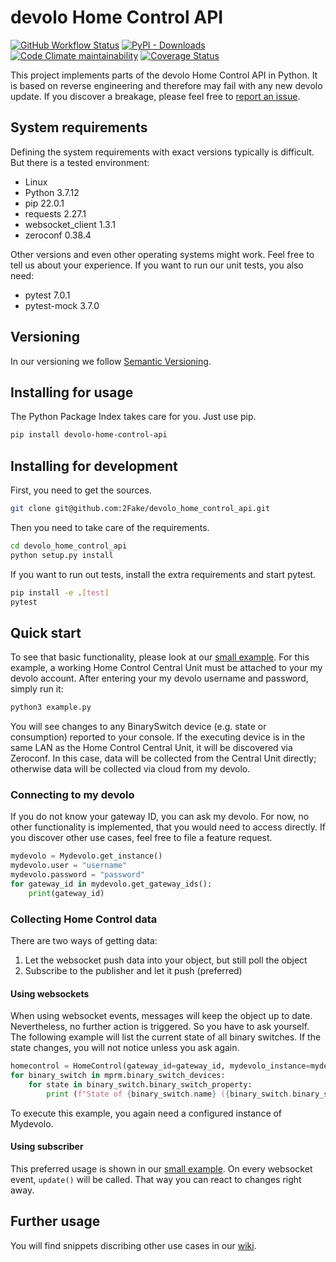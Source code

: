 # devolo Home Control API

[![GitHub Workflow Status](https://img.shields.io/github/actions/workflow/status/2Fake/devolo_home_control_api/pythonpackage.yml?branch=master)](https://github.com/2Fake/devolo_home_control_api/actions?query=workflow%3A%22Python+package%22)
[![PyPI - Downloads](https://img.shields.io/pypi/dd/devolo-home-control-api)](https://pypi.org/project/devolo-home-control-api/)
[![Code Climate maintainability](https://img.shields.io/codeclimate/maintainability/2Fake/devolo_home_control_api)](https://codeclimate.com/github/2Fake/devolo_home_control_api)
[![Coverage Status](https://coveralls.io/repos/github/2Fake/devolo_home_control_api/badge.svg?branch=master)](https://coveralls.io/github/2Fake/devolo_home_control_api?branch=master)

This project implements parts of the devolo Home Control API in Python. It is based on reverse engineering and therefore may fail with any new devolo update. If you discover a breakage, please feel free to [report an issue](https://github.com/2Fake/devolo_home_control_api/issues).

## System requirements

Defining the system requirements with exact versions typically is difficult. But there is a tested environment:

* Linux
* Python 3.7.12
* pip 22.0.1
* requests 2.27.1
* websocket_client 1.3.1
* zeroconf 0.38.4

Other versions and even other operating systems might work. Feel free to tell us about your experience. If you want to run our unit tests, you also need:

* pytest 7.0.1
* pytest-mock 3.7.0

## Versioning

In our versioning we follow [Semantic Versioning](https://semver.org/).

## Installing for usage

The Python Package Index takes care for you. Just use pip.

```bash
pip install devolo-home-control-api
```

## Installing for development

First, you need to get the sources.

```bash
git clone git@github.com:2Fake/devolo_home_control_api.git
```

Then you need to take care of the requirements.

```bash
cd devolo_home_control_api
python setup.py install
```

If you want to run out tests, install the extra requirements and start pytest.

```bash
pip install -e .[test]
pytest
```

## Quick start

To see that basic functionality, please look at our [small example](https://github.com/2Fake/devolo_home_control_api/blob/master/example.py). For this example, a working Home Control Central Unit must be attached to your my devolo account. After entering your my devolo username and password, simply run it:

```bash
python3 example.py
```

You will see changes to any BinarySwitch device (e.g. state or consumption) reported to your console. If the executing device is in the same LAN as the Home Control Central Unit, it will be discovered via Zeroconf. In this case, data will be collected from the Central Unit directly; otherwise data will be collected via cloud from my devolo.

### Connecting to my devolo

If you do not know your gateway ID, you can ask my devolo. For now, no other functionality is implemented, that you would need to access directly. If you discover other use cases, feel free to file a feature request.

```python
mydevolo = Mydevolo.get_instance()
mydevolo.user = "username"
mydevolo.password = "password"
for gateway_id in mydevolo.get_gateway_ids():
    print(gateway_id)
```

### Collecting Home Control data

There are two ways of getting data:

1. Let the websocket push data into your object, but still poll the object
1. Subscribe to the publisher and let it push (preferred)

#### Using websockets

When using websocket events, messages will keep the object up to date. Nevertheless, no further action is triggered. So you have to ask yourself. The following example will list the current state of all binary switches. If the state changes, you will not notice unless you ask again.

```python
homecontrol = HomeControl(gateway_id=gateway_id, mydevolo_instance=mydevolo)
for binary_switch in mprm.binary_switch_devices:
    for state in binary_switch.binary_switch_property:
        print (f"State of {binary_switch.name} ({binary_switch.binary_switch_property[state].element_uid}): {binary_switch.binary_switch_property[state].state}")
```

To execute this example, you again need a configured instance of Mydevolo.

#### Using subscriber

This preferred usage is shown in our [small example](https://github.com/2Fake/devolo_home_control_api/blob/master/example.py). On every websocket event, ```update()``` will be called. That way you can react to changes right away.

## Further usage

You will find snippets discribing other use cases in our [wiki](https://github.com/2Fake/devolo_home_control_api/wiki).
